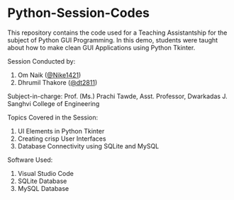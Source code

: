 # Python-Session-Codes

This repository contains the code used for a Teaching Assistantship for the subject of Python GUI Programming. In this demo, students were taught about how to make clean GUI Applications using Python Tkinter.

Session Conducted by: 
1. Om Naik ([@Nike1421](https://github.com/Nike1421))
2. Dhrumil Thakore ([@dt2811](https://github.com/dt2811))

Subject-in-charge: Prof. (Ms.) Prachi Tawde, Asst. Professor, Dwarkadas J. Sanghvi College of Engineering

Topics Covered in the Session:
1. UI Elements in Python Tkinter
2. Creating crisp User Interfaces
3. Database Connectivity using SQLite and MySQL

Software Used:
1. Visual Studio Code
2. SQLite Database
3. MySQL Database
